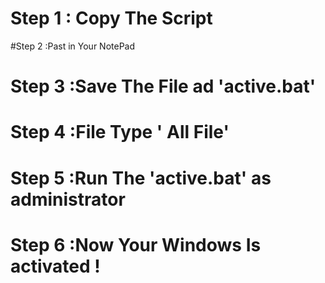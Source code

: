 # Step 1 : Copy The Script
#Step 2 :Past in Your NotePad 
# Step 3 :Save The File ad 'active.bat'
# Step 4 :File Type ' All File'
# Step 5 :Run The 'active.bat' as administrator
# Step 6 :Now Your Windows Is activated !

